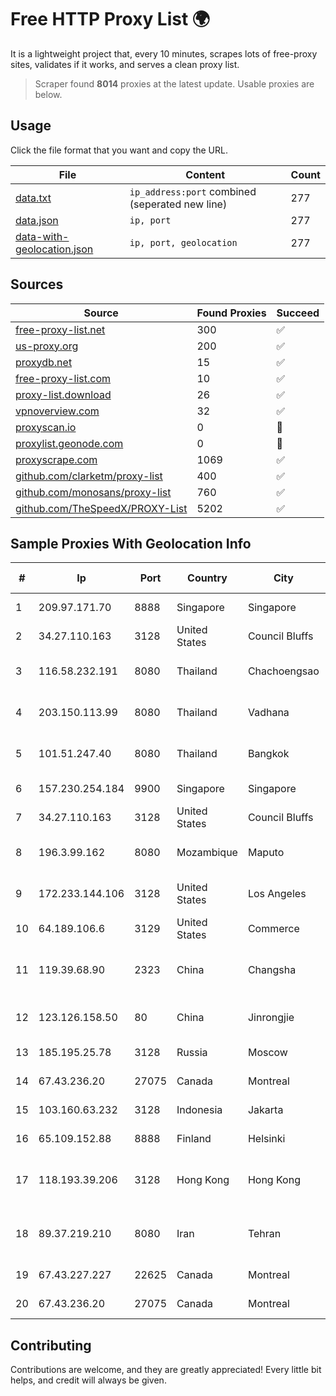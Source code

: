 
# Free HTTP Proxy List 🌍

It is a lightweight project that, every 10 minutes, scrapes lots of free-proxy sites, validates if it works, and serves a clean proxy list.


> Scraper found **8014** proxies at the latest update. Usable proxies are below.

## Usage

Click the file format that you want and copy the URL.


|File|Content|Count|
|----|-------|-----|
|[data.txt](https://raw.githubusercontent.com/themiralay/Proxy-List-World/master/data.txt)|`ip_address:port` combined (seperated new line)|277|
|[data.json](https://raw.githubusercontent.com/themiralay/Proxy-List-World/master/data.json)|`ip, port`|277|
|[data-with-geolocation.json](https://raw.githubusercontent.com/themiralay/Proxy-List-World/master/data-with-geolocation.json)|`ip, port, geolocation`|277|

## Sources

|Source|Found Proxies|Succeed|
|------|-------------|-------|
|[free-proxy-list.net](https://free-proxy-list.net)|300|✅|
|[us-proxy.org](https://www.us-proxy.org)|200|✅|
|[proxydb.net](http://proxydb.net)|15|✅|
|[free-proxy-list.com](https://free-proxy-list.com/?page=&port=&type%5B%5D=http&type%5B%5D=https&up_time=0&search=Search)|10|✅|
|[proxy-list.download](https://www.proxy-list.download/HTTP)|26|✅|
|[vpnoverview.com](https://vpnoverview.com/privacy/anonymous-browsing/free-proxy-servers)|32|✅|
|[proxyscan.io](https://www.proxyscan.io)|0|🚫|
|[proxylist.geonode.com](https://proxylist.geonode.com/api/proxy-list?limit=300&page=1&sort_by=lastChecked&sort_type=desc&protocols=http,https)|0|🚫|
|[proxyscrape.com](https://api.proxyscrape.com/v2/?request=displayproxies&protocol=http&timeout=10000&country=all&ssl=all&anonymity=all)|1069|✅|
|[github.com/clarketm/proxy-list](https://raw.githubusercontent.com/clarketm/proxy-list/master/proxy-list-raw.txt)|400|✅|
|[github.com/monosans/proxy-list](https://raw.githubusercontent.com/monosans/proxy-list/main/proxies/http.txt)|760|✅|
|[github.com/TheSpeedX/PROXY-List](https://raw.githubusercontent.com/TheSpeedX/PROXY-List/master/http.txt)|5202|✅|


## Sample Proxies With Geolocation Info

|#|Ip|Port|Country|City|Internet Service Provider|
|-|--|----|-------|----|-------------------------|
|1|209.97.171.70|8888|Singapore|Singapore|DigitalOcean, LLC|
|2|34.27.110.163|3128|United States|Council Bluffs|Google LLC|
|3|116.58.232.191|8080|Thailand|Chachoengsao|CAT Telecom Public Company Limited|
|4|203.150.113.99|8080|Thailand|Vadhana|Internet Thailand Company Ltd.|
|5|101.51.247.40|8080|Thailand|Bangkok|TOT Public Company Limited|
|6|157.230.254.184|9900|Singapore|Singapore|DigitalOcean, LLC|
|7|34.27.110.163|3128|United States|Council Bluffs|Google LLC|
|8|196.3.99.162|8080|Mozambique|Maputo|Eduardo Mondlane University|
|9|172.233.144.106|3128|United States|Los Angeles|Akamai Technologies, Inc.|
|10|64.189.106.6|3129|United States|Commerce|Apogee Telecom Inc.|
|11|119.39.68.90|2323|China|Changsha|CNC Group CHINA169 Hunan Province Network|
|12|123.126.158.50|80|China|Jinrongjie|China Unicom Beijing Province Network|
|13|185.195.25.78|3128|Russia|Moscow|First Server Limited|
|14|67.43.236.20|27075|Canada|Montreal|GloboTech Communications|
|15|103.160.63.232|3128|Indonesia|Jakarta|PT Herza Digital Indonesia|
|16|65.109.152.88|8888|Finland|Helsinki|Hetzner Online GmbH|
|17|118.193.39.206|3128|Hong Kong|Hong Kong|UCLOUD INFORMATION TECHNOLOGY (HK) LIMITED|
|18|89.37.219.210|8080|Iran|Tehran|Parvaresh Dadeha Co. Private Joint Stock|
|19|67.43.227.227|22625|Canada|Montreal|GloboTech Communications|
|20|67.43.236.20|27075|Canada|Montreal|GloboTech Communications|



## Contributing

Contributions are welcome, and they are greatly appreciated! Every
little bit helps, and credit will always be given.

